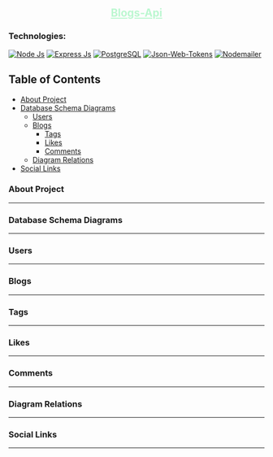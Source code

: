 <!-- Vuex-blogs LOGO -->
<br />
 <p align="center">
    <h2 align="center">
        <a href="https://github.com/Brainiac5l0th/blogs_api" target="_blank" style="color:#BBF7D0">
            Blogs-Api
        </a>
    </h2>
</p>
<!-- 
### Overview:
Something about the project will be written here -->

### Technologies:

[![Node Js][node-js-shield]][node-js-url]
[![Express Js][express-js-shield]][express-js-url]
[![PostgreSQL][postgres-ql-shield]][postgres-ql-url]
[![Json-Web-Tokens][jwt-shield]][jwt-url]
[![Nodemailer][nodemailer-shield]][nodemailer-url]

<!-- TABLE OF CONTENTS -->

## Table of Contents

- [About Project](#-about-project)
- [Database Schema Diagrams](#-database-schema-diagrams)
  - [Users](#-users)
  - [Blogs](#-blogs)
    - [Tags](#-tags)
    - [Likes](#-likes)
    - [Comments](#-comments)
  - [Diagram Relations](#-diagram-relations)
- [Social Links](#-social-links)


<!-- about project -->
### About Project


---
<!-- database schema diagrams -->
### Database Schema Diagrams

---
<!-- database schema diagrams -->
### Users

---
<!-- database schema diagrams -->
### Blogs

---
<!-- tags -->
### Tags

---
<!-- likes diagram -->
### Likes

---
<!-- Comments -->
### Comments

---
<!-- Relations -->
### Diagram Relations

---

<!-- social media -->
### Social Links

---

<!-- MARKDOWN LINKS & IMAGES -->

[node-js-shield]: https://img.shields.io/badge/Node.js-43853D?style=for-the-badge&logo=node.js&logoColor=white
[node-js-url]: https://nodejs.org/en/docs
[express-js-shield]: https://img.shields.io/badge/Express.js-404D59?style=for-the-badge
[express-js-url]: https://expressjs.com/en/starter/installing.html
[postgres-ql-shield]: https://img.shields.io/badge/PostgreSQL-316192?style=for-the-badge&logo=postgresql&logoColor=white
[postgres-ql-url]: https://www.postgresql.org/docs/
[jwt-shield]: https://img.shields.io/badge/json%20web%20token-323330?style=for-the-badge&logo=json-web-tokens&logoColor=pink
[jwt-url]: https://jwt.io/introduction
[nodemailer-shield]: https://img.shields.io/badge/nodemailer-teal?style=for-the-badge
[nodemailer-url]: https://nodemailer.com/about/
